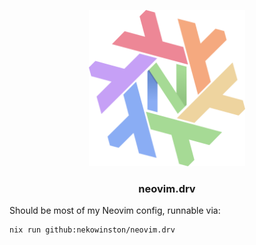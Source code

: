 <p align="center">
    <picture>
      <source media="(prefers-color-scheme: dark)" srcset="assets/nixvim-dark.webp" width="250">
      <source media="(prefers-color-scheme: light)" srcset="assets/nixvim-light.webp" width="250">
      <img alt="Logo" src="assets/nixvim-dark.webp" width="250">
    </picture>
    <h3 align="center">neovim.drv</h3>
</p>

Should be most of my Neovim config, runnable via:

```sh
nix run github:nekowinston/neovim.drv
```
